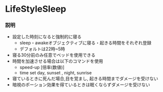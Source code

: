 # LifeStyleSleep
### 説明

- 設定した時刻になると強制的に寝る
  - sleep・awakeオブジェクティブに寝る・起きる時間をそれぞれ登録 
  - デフォルトは22時~5時
- 寝る30分前のみ任意でベッドを使用できる　　
- 時間を加速させる場合は以下のコマンドを使用  
    - speed-up [倍率(数値)]  
    - time set day, sunset , night, sunrise  
- 寝ているときに死んだ場合,目を覚まし, 起きる時間までダメージを受けない
- 暗視のポーション効果を得ているときは眠くならずダメージを受けない  